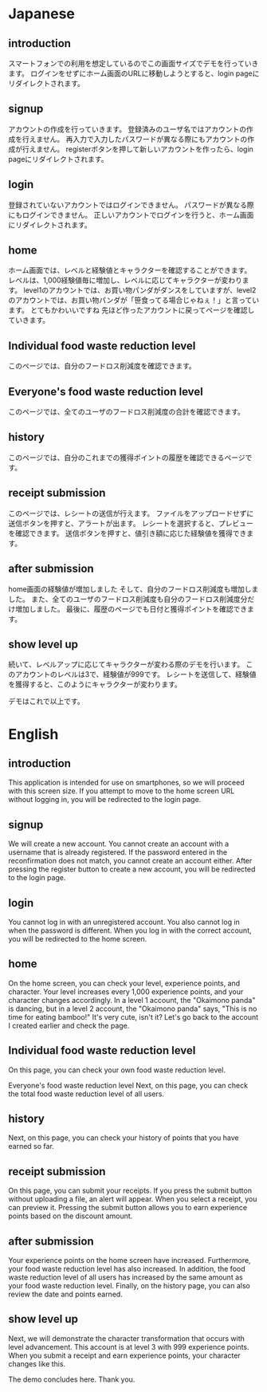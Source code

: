 # Japanese

## introduction
スマートフォンでの利用を想定しているのでこの画面サイズでデモを行っていきます。
ログインをせずにホーム画面のURLに移動しようとすると、login pageにリダイレクトされます。

## signup
アカウントの作成を行っていきます。
登録済みのユーザ名ではアカウントの作成を行えません。
再入力で入力したパスワードが異なる際にもアカウントの作成が行えません。
registerボタンを押して新しいアカウントを作ったら、login pageにリダイレクトされます。

## login
登録されていないアカウントではログインできません。
パスワードが異なる際にもログインできません。
正しいアカウントでログインを行うと、ホーム画面にリダイレクトされます。

## home
ホーム画面では、レベルと経験値とキャラクターを確認することができます。
レベルは、1,000経験値毎に増加し、レベルに応じてキャラクターが変わります。
level1のアカウントでは、お買い物パンダがダンスをしていますが、level2のアカウントでは、お買い物パンダが「笹食ってる場合じゃねぇ！」と言っています。
とてもかわいいですね
先ほど作ったアカウントに戻ってページを確認していきます。

## Individual food waste reduction level
このページでは、自分のフードロス削減度を確認できます。

## Everyone's food waste reduction level
このページでは、全てのユーザのフードロス削減度の合計を確認できます。

## history
このページでは、自分のこれまでの獲得ポイントの履歴を確認できるページです。

## receipt submission
このページでは、レシートの送信が行えます。
ファイルをアップロードせずに送信ボタンを押すと、アラートが出ます。
レシートを選択すると、プレビューを確認できます。
送信ボタンを押すと、値引き額に応じた経験値を獲得できます。

## after submission
home画面の経験値が増加しました
そして、自分のフードロス削減度も増加しました。
また、全てのユーザのフードロス削減度も自分のフードロス削減度分だけ増加しました。
最後に、履歴のページでも日付と獲得ポイントを確認できます。

## show level up
続いて、レベルアップに応じてキャラクターが変わる際のデモを行います。
このアカウントのレベルは3で、経験値が999です。
レシートを送信して、経験値を獲得すると、このようにキャラクターが変わります。

デモはこれで以上です。

# English

## introduction
This application is intended for use on smartphones, so we will proceed with this screen size.
If you attempt to move to the home screen URL without logging in, you will be redirected to the login page.

## signup
We will create a new account.
You cannot create an account with a username that is already registered.
If the password entered in the reconfirmation does not match, you cannot create an account either.
After pressing the register button to create a new account, you will be redirected to the login page.

## login
You cannot log in with an unregistered account.
You also cannot log in when the password is different.
When you log in with the correct account, you will be redirected to the home screen.

## home
On the home screen, you can check your level, experience points, and character.
Your level increases every 1,000 experience points, and your character changes accordingly.
In a level 1 account, the "Okaimono panda" is dancing, but in a level 2 account, the "Okaimono panda" says, "This is no time for eating bamboo!"
It's very cute, isn't it?
Let's go back to the account I created earlier and check the page.

## Individual food waste reduction level
On this page, you can check your own food waste reduction level.

Everyone's food waste reduction level
Next, on this page, you can check the total food waste reduction level of all users.

## history
Next, on this page, you can check your history of points that you have earned so far.

## receipt submission
On this page, you can submit your receipts.
If you press the submit button without uploading a file, an alert will appear.
When you select a receipt, you can preview it.
Pressing the submit button allows you to earn experience points based on the discount amount.

## after submission
Your experience points on the home screen have increased.
Furthermore, your food waste reduction level has also increased.
In addition, the food waste reduction level of all users has increased by the same amount as your food waste reduction level.
Finally, on the history page, you can also review the date and points earned.

## show level up
Next, we will demonstrate the character transformation that occurs with level advancement.
This account is at level 3 with 999 experience points.
When you submit a receipt and earn experience points, your character changes like this.

The demo concludes here. Thank you.